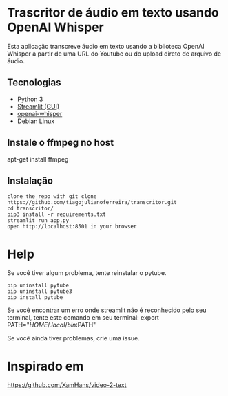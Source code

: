 # Trascritor de áudio em texto usando OpenAI Whisper
Esta aplicação transcreve áudio em texto usando a biblioteca OpenAI Whisper a partir de uma URL do Youtube ou do upload direto de arquivo de áudio.

## Tecnologias
- Python 3
- [Streamlit (GUI)](https://streamlit.io/)
- [openai-whisper](https://github.com/openai/whisper)
- Debian Linux

## Instale o ffmpeg no host
apt-get install ffmpeg

## Instalação
```shell
clone the repo with git clone https://github.com/tiagojulianoferreira/transcritor.git
cd transcritor/
pip3 install -r requirements.txt
streamlit run app.py
open http://localhost:8501 in your browser
```
# Help
Se você tiver algum problema, tente reinstalar o pytube.
```shell
pip uninstall pytube
pip uninstall pytube3
pip install pytube
```
Se você encontrar um erro onde streamlit não é reconhecido pelo seu terminal, tente este comando em seu terminal: export PATH="$HOME/.local/bin:$PATH"

Se você ainda tiver problemas, crie uma issue.

# Inspirado em

https://github.com/XamHans/video-2-text